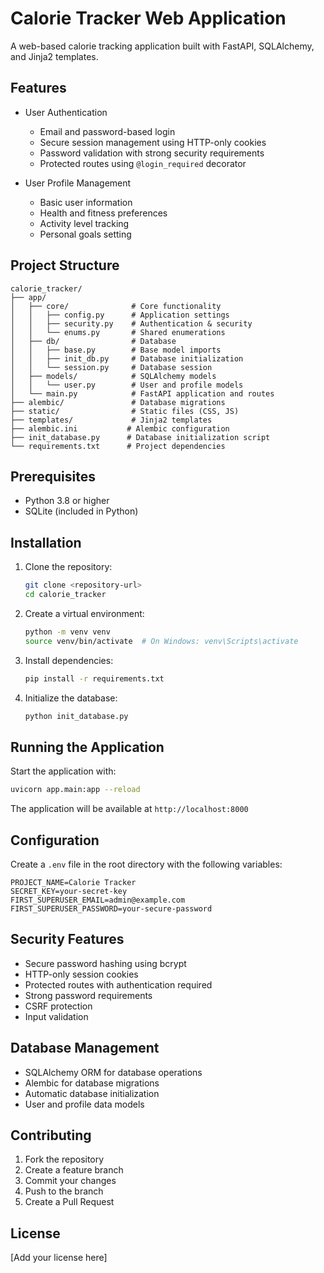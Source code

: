 # Calorie Tracker Web Application

A web-based calorie tracking application built with FastAPI, SQLAlchemy, and Jinja2 templates.

## Features

- User Authentication
  - Email and password-based login
  - Secure session management using HTTP-only cookies
  - Password validation with strong security requirements
  - Protected routes using `@login_required` decorator

- User Profile Management
  - Basic user information
  - Health and fitness preferences
  - Activity level tracking
  - Personal goals setting

## Project Structure

```
calorie_tracker/
├── app/
│   ├── core/              # Core functionality
│   │   ├── config.py      # Application settings
│   │   ├── security.py    # Authentication & security
│   │   └── enums.py       # Shared enumerations
│   ├── db/                # Database
│   │   ├── base.py        # Base model imports
│   │   ├── init_db.py     # Database initialization
│   │   └── session.py     # Database session
│   ├── models/            # SQLAlchemy models
│   │   └── user.py        # User and profile models
│   └── main.py            # FastAPI application and routes
├── alembic/               # Database migrations
├── static/                # Static files (CSS, JS)
├── templates/             # Jinja2 templates
├── alembic.ini           # Alembic configuration
├── init_database.py      # Database initialization script
└── requirements.txt      # Project dependencies
```

## Prerequisites

- Python 3.8 or higher
- SQLite (included in Python)

## Installation

1. Clone the repository:
   ```bash
   git clone <repository-url>
   cd calorie_tracker
   ```

2. Create a virtual environment:
   ```bash
   python -m venv venv
   source venv/bin/activate  # On Windows: venv\Scripts\activate
   ```

3. Install dependencies:
   ```bash
   pip install -r requirements.txt
   ```

4. Initialize the database:
   ```bash
   python init_database.py
   ```

## Running the Application

Start the application with:
```bash
uvicorn app.main:app --reload
```

The application will be available at `http://localhost:8000`

## Configuration

Create a `.env` file in the root directory with the following variables:
```env
PROJECT_NAME=Calorie Tracker
SECRET_KEY=your-secret-key
FIRST_SUPERUSER_EMAIL=admin@example.com
FIRST_SUPERUSER_PASSWORD=your-secure-password
```

## Security Features

- Secure password hashing using bcrypt
- HTTP-only session cookies
- Protected routes with authentication required
- Strong password requirements
- CSRF protection
- Input validation

## Database Management

- SQLAlchemy ORM for database operations
- Alembic for database migrations
- Automatic database initialization
- User and profile data models

## Contributing

1. Fork the repository
2. Create a feature branch
3. Commit your changes
4. Push to the branch
5. Create a Pull Request

## License

[Add your license here]
